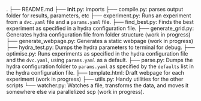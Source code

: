 .
├── README.md
├── __init__.py: imports
├── compile.py: parses output folder for results, parameters, etc
├── experiment.py: Runs an experiment from a `dvc.yaml` file and a `params.yaml` file.
├── find_best.py: Finds the best experiment as specified in a hydra configuration file.
├── generate_grid.py: Generates hydra configuration file from folder structure (work in progress)
├── generate_webpage.py: Generates a static webpage (work in progress)
├── hydra_test.py: Dumps the hydra parameters to terminal for debug.
├── optimise.py: Runs experiments as specified in the hydra configuration file and the `dvc.yaml`, using `params.yaml` as a default.
├── parse.py: Dumps the hydra configuration folder to `params.yaml` as specified by the `defaults` list in the hydra configuration file.
├── template.html: Draft webpage for each experiment (work in progress)
├── utils.py: Handy utilities for the other scripts
└── watcher.py: Watches a file, transforms the data, and moves it somewhere else via parallelized scp (work in progress).
